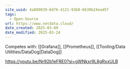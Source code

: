 ```yaml
---
site_uuid: 4a880839-6d76-4121-93b0-6639b24ead5f
tags:
  - Open-Source
url: https://www.netdata.cloud/
date_created: 2025-03-09
date_modified: 2025-03-24
---
```


Competes with: [[Grafana]], [[Prometheus]], [[Tooling/Data Utilities/DataDog|DataDog]]

https://youtu.be/Nr92b1eFRE0?si=gWNkxr9L8gRxxULB